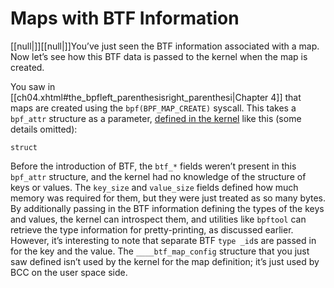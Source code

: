 # Maps with BTF Information

[[null|]][[null|]]You’ve just seen the BTF information associated with a map. Now let’s see how this BTF data is passed to the kernel when the map is created.

You saw in [[ch04.xhtml#the_bpfleft_parenthesisright_parenthesi|Chapter 4]] that maps are created using the `bpf(BPF_MAP_CREATE)` syscall. This takes a `bpf_attr` structure as a parameter, [defined in the kernel](https://oreil.ly/PLrYG) like this (some details omitted):

    struct

Before the introduction of BTF, the `btf_*` fields weren’t present in this `bpf_attr` structure, and the kernel had no knowledge of the structure of keys or values. The `key_size` and `value_size` fields defined how much memory was required for them, but they were just treated as so many bytes. By additionally passing in the BTF information defining the types of the keys and values, the kernel can introspect them, and utilities like `bpftool` can retrieve the type information for pretty-printing, as discussed earlier. However, it’s interesting to note that separate BTF `type _id`s are passed in for the key and the value. The `____btf_map_config` structure that you just saw defined isn’t used by the kernel for the map definition; it’s just used by BCC on the user space side.